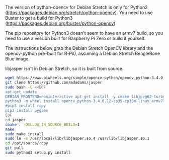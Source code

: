 The version of python-opencv for Debian Stretch is only for Python2 (https://packages.debian.org/stretch/python-opencv). You need to use Buster to get a build for Python3 (https://packages.debian.org/buster/python-opencv).

The pip repository for Python3 doesn't seem to have an armv7 build, so you need to use a version built for Raspberry Pi Zero or build it yourself.

The instructions below grab the Debian Stretch OpenCV library and the opencv-python pre-built for R-Pi0, assuming a Debian Stretch BeagleBone Blue image.

libjasper isn't in Debian Stretch, so it is built from source.

```sh
wget https://www.piwheels.org/simple/opencv-python/opencv_python-3.4.0.12-cp35-cp35m-linux_armv7l.whl#sha256=ff66665ddaa44d9a3a5271f4169ae865cdc3de897771dcc898053e8041fd2296
git clone https://github.com/mdadams/jasper
sudo bash -C <<EOF
apt-get update
DEBIAN_FRONTEND=noninteractive apt-get install -y cmake libjpeg62-turbo libtiff5 libpng16-16 libavcodec57 libavformat57 libswscale4 libv4l-0 libxvidcore4 libx264-148 libgtk2.0-bin libatlas3-base libwebp6 libopencv-dev libgstreamer1.0-0 libqtgui4 libqt4-test roboticscape python3 python3-pip python3-wheel xterm xauth libsdl1.2-dev
python3 -m wheel install opencv_python-3.4.0.12-cp35-cp35m-linux_armv7l.whl
#pip3 install rcpy
pip3 install pygame
EOF
cd jasper
cmake . -DALLOW_IN_SOURCE_BUILD=1
make
sudo make install
sudo ln -s /usr/local/lib/libjasper.so.4 /usr/lib/libjasper.so.1
cd /opt/source/rcpy
git pull
sudo python3 setup.py install
```